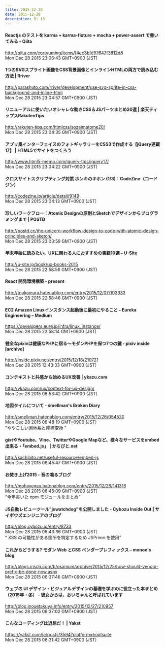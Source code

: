 ```yaml
---
title: 2015-12-28
date: 2015-12-28
description: B! 18
---
```


#### Reactjs のテストを karma + karma-fixture + mocha + power-assert で書いてみる - Qiita
http://qiita.com/cortyuming/items/f4ec3bfd97647f3812d8<br>
Mon Dec 28 2015 23:06:43 GMT+0900 (JST)<br>


#### 1つのSVGスプライト画像をCSS背景画像とインラインHTMLの両方で読み込む方法  |  Rriver
http://parashuto.com/rriver/development/use-svg-sprite-in-css-background-and-inline-html<br>
Mon Dec 28 2015 23:04:57 GMT+0900 (JST)<br>


#### リニューアルに使いたいオシャレな動きCSS＆JSパーツまとめ20選 | 楽天ティップスRakutenTips
http://rakuten-tips.com/htmlcss/sozaimatome20/<br>
Mon Dec 28 2015 23:04:35 GMT+0900 (JST)<br>


#### アプリ風インターフェイスのフォトギャラリーをCSS3で作成する【jQuery連載17】 | HTML5でサイトをつくろう
http://www.html5-memo.com/jquery-tips/jquery17/<br>
Mon Dec 28 2015 23:04:22 GMT+0900 (JST)<br>


#### クロスサイトスクリプティング対策 ホンキのキホン (1/3)：CodeZine（コードジン）
http://codezine.jp/article/detail/9149<br>
Mon Dec 28 2015 23:04:13 GMT+0900 (JST)<br>


#### 珍しいワークフロー：Atomic Designの原則とSketchでデザインからプログラミングまで | POSTD
http://postd.cc/the-unicorn-workflow-design-to-code-with-atomic-design-principles-and-sketch/<br>
Mon Dec 28 2015 23:03:59 GMT+0900 (JST)<br>


#### 年末年始に読みたい、UXに関わる人におすすめの書籍10選 – U-Site
http://u-site.jp/book/ux-books-2015<br>
Mon Dec 28 2015 22:58:56 GMT+0900 (JST)<br>


#### React 開発環境構築 - present
http://tnakamura.hatenablog.com/entry/2015/12/07/103333<br>
Mon Dec 28 2015 22:58:46 GMT+0900 (JST)<br>


#### EC2 Amazon Linuxインスタンス起動後に最初にやること – Eureka Engineering – Medium
https://developers.eure.jp/infra/linux_instance/<br>
Mon Dec 28 2015 22:58:14 GMT+0900 (JST)<br>


#### 健全なpixivは健康なPHPに宿る〜モダンPHPを保つ7つの鍵 - pixiv inside [archive]
http://inside.pixiv.net/entry/2015/12/18/210721<br>
Mon Dec 28 2015 12:43:33 GMT+0900 (JST)<br>


#### コンテキストと共感から始めるUX改善 | ykazu.com
http://ykazu.com/ux/context-for-ux-design/<br>
Mon Dec 28 2015 06:53:42 GMT+0900 (JST)<br>


#### 地図タイルについて - smellman's Broken Diary
http://smellman.hatenablog.com/entry/2015/12/26/054520<br>
Mon Dec 28 2015 06:48:19 GMT+0900 (JST)<br>
“ややこしい測地系と座標変換 ”


#### gistやYoutube、Vine、TwitterやGoogle Mapなど、様々なサービスをembed出来る・「embed.js」 | かちびと.net
http://kachibito.net/useful-resource/embed-js<br>
Mon Dec 28 2015 06:45:47 GMT+0900 (JST)<br>


#### お焚き上げ2015 - 音の鳴るブログ
http://mohayonao.hatenablog.com/entry/2015/12/26/141316<br>
Mon Dec 28 2015 06:45:09 GMT+0900 (JST)<br>
“今年書いた npm モジュールをまとめ”


#### JS自動レビューツール"jswatchdog"を公開しました - Cybozu Inside Out | サイボウズエンジニアのブログ
http://blog.cybozu.io/entry/8733<br>
Mon Dec 28 2015 06:43:36 GMT+0900 (JST)<br>
“ XSS の可能性がある箇所を特定するため JSPrime を使用”


#### これからどうする? モダン Web とCSS ベンダープレフィックス – monoe's blog
http://blogs.msdn.com/b/osamum/archive/2015/12/25/how-should-vendor-prefix-be-done-now.aspx<br>
Mon Dec 28 2015 06:37:46 GMT+0900 (JST)<br>


#### ウェブの UI デザイン・ビジュアルデザインの基礎を学ぶのに役立った本まとめ（2015年・冬） - 彼女からは、おいちゃんと呼ばれています
http://blog.inouetakuya.info/entry/2015/12/27/210957<br>
Mon Dec 28 2015 06:37:02 GMT+0900 (JST)<br>


#### こんなコーディングは退屈だ！ | Yakst
https://yakst.com/ja/posts/3594?platform=hootsuite<br>
Mon Dec 28 2015 06:31:42 GMT+0900 (JST)<br>


